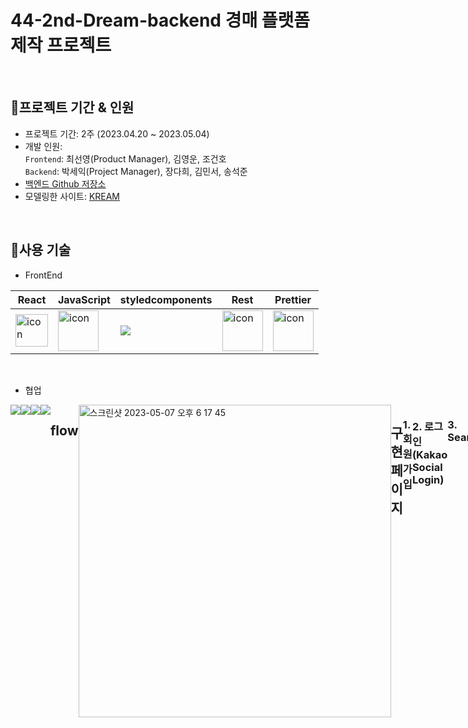 # 44-2nd-Dream-backend 경매 플랫폼 제작 프로젝트

<br>

## 📍프로젝트 기간 & 인원
* 프로젝트 기간: 2주 (2023.04.20 ~ 2023.05.04)   
* 개발 인원:  
  `Frontend`: 최선영(Product Manager), 김영운, 조건호 <br>
  `Backend`: 박세익(Project Manager), 장다희, 김민서, 송석준 <br>
* [백엔드 Github 저장소](https://github.com/wecode-bootcamp-korea/44-2nd-Dream-backend)
* 모델링한 사이트: [KREAM](https://kream.co.kr/)
<br>

## 📍사용 기술

* FrontEnd   

 |React|JavaScript|styledcomponents|Rest|Prettier|
|---|---|---|---|---|
|<div style="display: flex; align-items: flex-start;"><img src="https://techstack-generator.vercel.app/react-icon.svg" alt="icon" width="52" height="52" /></div>| <div style="display: flex; align-items: flex-start;"><img src="https://techstack-generator.vercel.app/js-icon.svg" alt="icon" width="65" height="65" /></div>| <div style="display: flex; align-items: flex-start;"><img src="https://img.shields.io/badge/styledcomponents-DB7093?style=for-the-badge&logo=styledcomponents&logoColor=white"> </div>|<div style="display: flex; align-items: flex-start;"><img src="https://techstack-generator.vercel.app/restapi-icon.svg" alt="icon" width="65" height="65" /></div>|<div style="display: flex; align-items: flex-start;"><img src="https://techstack-generator.vercel.app/prettier-icon.svg" alt="icon" width="65" height="65" /></div>|<div style="display: flex; align-items: flex-start;"><img src="https://techstack-generator.vercel.app/docker-icon.svg" alt="icon" width="65" height="65" /></div>|<div style="display: flex; align-items: flex-start;"><img src="https://techstack-generator.vercel.app/aws-icon.svg" alt="icon" width="65" height="65" /></div>|
<br>



</div>

* 협업 <br>
<div style="display: flex; align-items: flex-start;">
<img src="https://img.shields.io/badge/github-181717?style=for-the-badge&logo=github&logoColor=white">
<img src="https://img.shields.io/badge/trello-0055cc?style=for-the-badge&logo=trello&logoColor=yellow">
<img src="https://img.shields.io/badge/slack-4A154B?style=for-the-badge&logo=Slack&logoColor=wihte">
<img src="https://img.shields.io/badge/notion-000000?style=for-the-badge&logo=notion&logoColor=white">
<br>
<br>


 ## flow
 
 <img width="500" alt="스크린샷 2023-05-07 오후 6 17 45" src="https://user-images.githubusercontent.com/121158293/236668841-92202a4a-31ab-4610-bf53-4c8b0d5229ca.png">


 ## 구현 페이지
 

 ### 1. 회원가입

<br> 

### 2. 로그인(Kakao Social Login)

<br> 
 
### 3. Search
 
 **상품 검색**
 
 **인기상품 검색**
 
<br>
 
### 4. 제품 필터

 
 <br>
 
### 5. Payment
 
 **구매 입찰**
 
 **즉시 구매**
 
 **판매 입찰**
 
 **즉시 판매**
 
 <br>
 
### 6. Likes
 
 <br>
 
 ### 7. Reviews
 
 **CREATE :**
 
 **READ :**
 
 **UPDATE :**
 
 **DELETE :**
 

